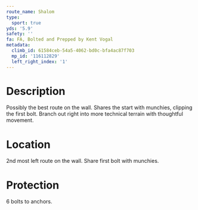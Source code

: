 ```yaml
---
route_name: Shalom
type:
  sport: true
yds: '5.9'
safety: ''
fa: FA, Bolted and Prepped by Kent Vogal
metadata:
  climb_id: 61584ceb-54a5-4062-bd0c-bfa4ac87f703
  mp_id: '116112829'
  left_right_index: '1'
---
```

# Description
Possibly the best route on the wall. Shares the start with munchies, clipping the first bolt. Branch out right into more technical terrain with thoughtful movement.

# Location
2nd most left route on the wall. Share first bolt with munchies.

# Protection
6 bolts to anchors.
